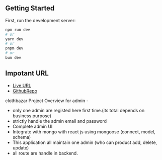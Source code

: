
## Getting Started

First, run the development server:

```bash
npm run dev
# or
yarn dev
# or
pnpm dev
# or
bun dev
```

## Impotant URL



- [Live URL](https://cloth-bazar-admin.vercel.app/) 
- [GithubRepo](https://github.com/Muktadirnayem66/cloth-bazar/tree/main/admin) 


clothbazar Project Overview for admin - 
- only one admin are registed here first time.(its total depends on business purpose)
- strictly handle the admin email and password
- Complete admin UI 
- Integrate with mongo with react js using mongoose (connect, model, schema)
- This application all maintain one admin (who can product add, delete, update)
- all route are handle in backend.
